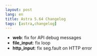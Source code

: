 ```yaml
---
layout: post
lang: en
title: Astra 5.64 Changelog
tags: [astra,changelog]
---
```


- **web**: fix for API debug messages
- **file_input**: fix loop
- **http_input**: fix seg.fault on HTTP error
